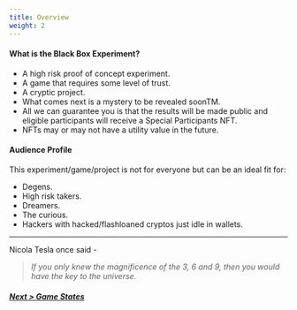 ```yaml
---
title: Overview
weight: 2
---
```


#### What is the Black Box Experiment?

* A high risk proof of concept experiment.
* A game that requires some level of trust.
* A cryptic project.
* What comes next is a mystery to be revealed soonTM.
* All we can guarantee you is that the results will be made public and eligible participants will receive a Special Participants NFT.
* NFTs may or may not have a utility value in the future.


#### Audience Profile
This experiment/game/project is not for everyone but can be an ideal fit for:

* Degens.
* High risk takers.
* Dreamers.
* The curious.
* Hackers with hacked/flashloaned cryptos just idle in wallets.
-----------

Nicola Tesla once said -
> _If you only knew the magnificence of the 3, 6 and 9, then you would have the key to the universe._

##### [Next > Game States](#states)